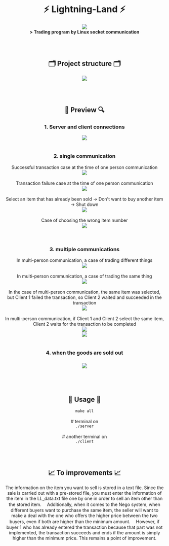 <div align="center">
  <h1>⚡ Lightning-Land ⚡</h1>
    <div>
      <img align="center" src="https://github.com/DNA-B/Lightning-Land/assets/102334596/ae31bf99-bee5-4281-9366-2e4aec4e208d"><br>
      <b> &gt; Trading program by Linux socket communication</b>
    </div>
  
<br/><br/>

  <h2>🗂 Project structure 🗂</h2>
    <img src="https://github.com/user-attachments/assets/552a11e3-dc38-4c26-a049-53aace771380"><br>

<br/><br/>

  <h2>🔎 Preview 🔍</h2>
  <h3><b>1. Server and client connections</b></h3>
    <div>
      <img src="https://github.com/DNA-B/Lightning-Land/assets/102334596/d1fcebe0-97ae-4926-b851-eff05d713448"><br>
    </div>
    
<br/>

  <h3><b>2. single communication</b></h3>
    <div>
      Successful transaction case at the time of one person communication<br>
       <img src="https://github.com/DNA-B/Lightning-Land/assets/102334596/8e89059a-3672-43bd-87d0-efd3c9eec07e"><br><br>
      Transaction failure case at the time of one person communication<br>
       <img src="https://github.com/DNA-B/Lightning-Land/assets/102334596/68968f5d-8222-4590-ba0d-ad4700956cc0"><br><br>
      Select an item that has already been sold → Don't want to buy another item → Shut down<br>
       <img src="https://github.com/DNA-B/Lightning-Land/assets/102334596/0a79f40c-b9bf-4409-af22-e12c1ab97972"><br><br>
      Case of choosing the wrong item number<br>
         <img src="https://github.com/DNA-B/Lightning-Land/assets/102334596/91d67e4d-97c0-4db4-9975-9e0a3c5f686e"><br><br>
    </div>
    
<br/>

  <h3><b>3. multiple communications</b></h3>
    <div>
        In multi-person communication, a case of trading different things<br>
        <img src="https://github.com/DNA-B/Lightning-Land/assets/102334596/d21b4a97-3f76-498a-8f6d-2d74245cb1d4"><br>
      <br>
        In multi-person communication, a case of trading the same thing<br>
        <img src="https://github.com/DNA-B/Lightning-Land/assets/102334596/fcf425c7-ad95-4aca-bde3-df1ea8ac493d"><br>
      <br>
        In the case of multi-person communication, the same item was selected, but Client 1 failed the transaction, so Client 2 waited and succeeded in the transaction<br>
        <img src="https://github.com/DNA-B/Lightning-Land/assets/102334596/7d43f5c2-907f-4b99-8639-c379fde5e441"><br>
      <br>
        In multi-person communication, if Client 1 and Client 2 select the same item, Client 2 waits for the transaction to be completed<br>
        <img src="https://github.com/DNA-B/Lightning-Land/assets/102334596/7a6598af-bf02-4775-bb8d-fc0a2eeca59d"><br>
        <img src="https://github.com/DNA-B/Lightning-Land/assets/102334596/17621619-e387-4509-9b0c-8afc8d0f8583"><br>
    </div>
    
<br/>

  <h3><b>4. when the goods are sold out</b><h3>
    <img src="https://github.com/DNA-B/Lightning-Land/assets/102334596/4b38edd6-386f-41cc-bf64-f3b4a92750c7">
    
<br/><br/>

  <h2>🐞 Usage 🐞</h2>
  <div>
    <code>make all</code><br><br>
    # terminal on<br>
    <code>./server</code><br><br>
    # another terminal on<br>
    <code>./client</code>
  </div>

<br><br>

  <h2>📈 To improvements 📈</h2>
    <div>
      The information on the item you want to sell is stored in a text file. Since the sale is carried out with a pre-stored file, you must enter the information of the item in the LL_data.txt file one by one in order to sell an item other than the stored item.  
    　Additionally, when it comes to the Nego system, when different buyers want to purchase the same item, the seller will want to make a deal with the one who offers the higher price between the two buyers, even if both are higher than the minimum amount.  
    　However, if buyer 1 who has already entered the transaction because that part was not implemented, the transaction succeeds and ends if the amount is simply higher than the minimum price. This remains a point of improvement.
    </div>
</div>
